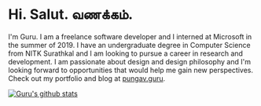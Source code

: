# Hi. Salut. வணக்கம்.
I'm Guru. I am a freelance software developer and I interned at Microsoft in the summer of 2019. I have an undergraduate degree in Computer Science from NITK Surathkal and I am looking to pursue a career in research and development. I am passionate about design and design philosophy and I'm looking forward to opportunities that would help me gain new perspectives. Check out my portfolio and blog at [pungav.guru](pungav.guru).

[![Guru's github stats](https://github-readme-stats.vercel.app/api?username=gurupunskill)](https://github.com/anuraghazra/github-readme-stats)
